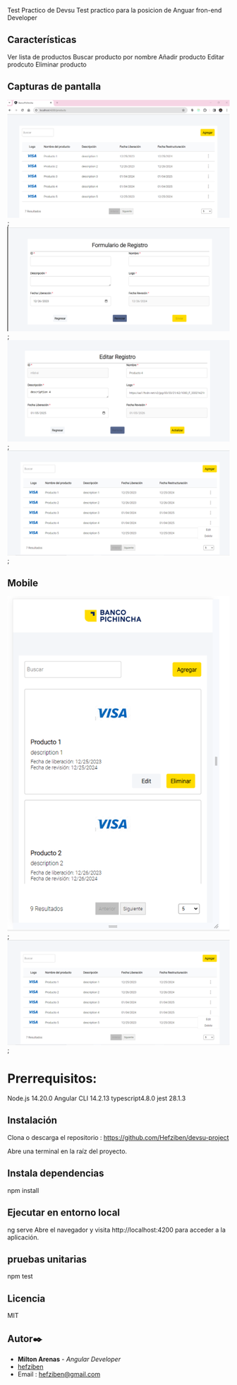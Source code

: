 
Test Practico de Devsu
Test practico para la posicion de Anguar fron-end Developer

## Características

 Ver lista de productos
 Buscar producto por nombre
 Añadir producto
 Editar prodcuto
 Eliminar producto

 ## Capturas de pantalla

 ![Desktop List Page](/docs/test/desktop/desktop-lista.png);
![Desktop Add Page](/docs/test/desktop/desktop-add.PNG);
![Desktop Edit](/docs/test/desktop/desktop-edit.PNG);
![Desktop Edit and Delete Menu](/docs/test/desktop/desktop-lista-menu.PNG);


## Mobile
![Mobile List Page](/docs/test/mobile/mobile-list.PNG);
![Mobile Add Page](/docs/test/desktop/desktop-lista-menu.PNG);
 
# Prerrequisitos:
Node.js  14.20.0
Angular CLI 14.2.13
typescript4.8.0
jest 28.1.3

## Instalación

Clona o descarga el repositorio : https://github.com/Hefziben/devsu-project

Abre una terminal en la raíz del proyecto.

## Instala dependencias
npm install

## Ejecutar en entorno local

ng serve
Abre el navegador y visita http://localhost:4200 para acceder a la aplicación.

## pruebas unitarias
npm test

## Licencia
MIT

## Autor✒️

- **Milton Arenas** - _Angular Developer_
- [hefziben](https://github.com/hefziben)
- Email : hefziben@gmail.com


